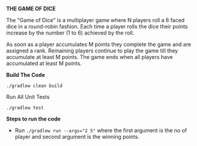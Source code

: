 **THE GAME OF DICE**

The "Game of Dice" is a multiplayer game where N players roll a 6 faced dice in a round-robin fashion. Each time a player rolls the dice their points increase by the number (1 to 6) achieved by the roll.

As soon as a player accumulates M points they complete the game and are assigned a rank. Remaining players continue to play the game till they accumulate at least M points. The game ends when all players have accumulated at least M points.



**Build The Code**

```./gradlew clean build```

Run All Unit Tests

```./gradlew test```

**Steps to run the code**

* Run `./gradlew run --args="2 5"`
where the first argument is the no of player and second argument is the winning points.